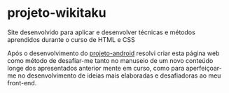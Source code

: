 # projeto-wikitaku
Site desenvolvido para aplicar e desenvolver técnicas e métodos aprendidos durante o curso de HTML e CSS

Após o desenvolvimento do [projeto-android](https://carlos4morim.github.io/projeto-android) resolvi criar esta página web como método de desafiar-me tanto no manuseio de um novo conteúdo longe dos apresentados anterior mente em curso, como para aperfeiçoar-me no desenvolvimento de ideias mais elaboradas e desafiadoras ao meu front-end.
